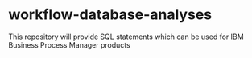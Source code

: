 # workflow-database-analyses
This repository will provide SQL statements which can be used for IBM Business Process Manager products
